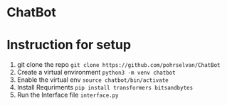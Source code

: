 # ChatBot 
# Instruction for setup 
1. git clone the repo
`git clone https://github.com/pohrselvan/ChatBot`
2. Create a virtual environment
`python3 -m venv chatbot`
3. Enable the virtual env
`source chatbot/bin/activate`
5. Install Requriments
`pip install transformers bitsandbytes`
6. Run the Interface file
`interface.py`
